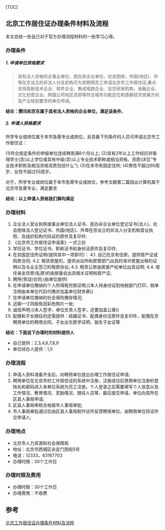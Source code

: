 [TOC]
## 北京工作居住证办理条件材料及流程

本文总结一些自己对于官方办理流程材料的一些学习心得。

### 办理条件

##### 1. 申请单位资格要求
>具有法人资格的企事业单位、民办非企业单位、社会团体，外国(地区)、外埠在京设立的非法人分支机构可为其聘用员工申请北京市工作居住证;重点支持高新技术企业、软件企业、集成电路企业、驻京研发机构、金融企业、文化创意企业、跨国公司地区总部等符合城市功能定位和首都经济发展方向及产业规划要求的单位申请。

**结论：腾讯和京东属于具有法人资格的企业单位，满足该条件**。

##### 2. 申请人资格要求
所学专业或岗位属于本市急需专业或岗位，且具备下列条件的人员可申请北京市工作居住证：

(1)符合规定条件的申报单位连续聘用满6个月以上;
(2)具有2年以上工作经历并取得学士(含)以上学位或具有中级(含)以上专业技术职称或相当资格、资质(详见“专业技术职称及相当资格资质包括什么”);
(3)在本市有固定住所;
(4)男性不超过60周岁，女性不超过55周岁。

对于，所学专业或岗位属于本市急需专业或岗位，参考文献第二篇指出计算机属于北京市急需专业，满足要求

**结论：以上申请人资格我们俩均满足**

### 办理材料

1. 企业法人营业执照或事业单位法人证书、民办非企业单位登记证书(法人)、社会团体法人登记证书、外国(地区)、外埠在京设立的非法人分支机构营业执照、及组织机构代码证的原件及复印件;
2. 《北京市工作居住证申请表》一式三份
3. 学历证书、学位证书、职称证书和身份证原件及复印件;
4. 在京固定住所证明(提供其中一项即可)：
4.1. 自己在京有住房，提供房产证或购房合同;
4.2. 租赁房屋的，提供派出所和房管部门出具的准许房屋出租的证明以及与业主签订的租房协议;
4.3. 租赁公房由房屋产权单位出具证明;
4.4. 借住亲友住房(私房)的由居委会出具相关证明和房产证;
5. 聘用(劳动)合同;(由单位提供)
6. 在申请单位缴纳的个人所得税完税证明;((本人持身份证到地税部门打印，税单注明由本单位代扣代缴并加盖单位财务章))
7. 在申请单位缴纳的社会保险缴存情况;
8. 近期一寸同版免冠彩色照片一张;
9. 诚信声明;((本人签字、单位负责人签字，还要加盖公章))
10. 配偶和子女随往的还需提供：结婚证书、配偶身份证原件及复印件，配偶在京聘用单位的聘用合同、子女出生医学证明、独生子女证等

**结论：下面说下办理时的材料提供人**
- 自己提供：2,3,4,6,7,8,9
- 单位经办人提供：1,5

### 办理流程

1. 申请人资料准备齐全后，向聘用单位提出办理工作居住证申请;
2. 聘用单位在北京市的工作居住证的系统中注册，注册成功后使用单位注册的登陆名和密码进入本单位系统为员工注册。个人登录之后需要填写个人信息以及工作情况、教育情况、奖励情况、随往人员等，最后提交申请，单位向其所在区县人事局申请;
3. 区县人事局审核合格报市人事局审批;
4. 市人事局审批通过后由区县人事局制作证件反馈聘用单位，由聘用单位将证件交申请人;

### 办理地点
- 北京市人力资源和社会保障局
- 地址：北京市西城区永定门西街5号
- 电话：12333，63167703
- 办理时限：30个工作日

### 办理时限及费用

- 办理时限：30个工作日
- 办理费用：不收费

## 参考<br>
[北京工作居住证办理条件材料及流程](http://bj.bendibao.com/zffw/2014819/161559.shtm)
